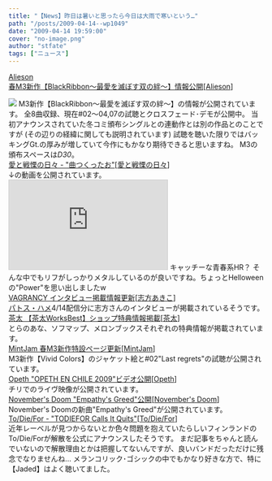 ```yaml
---
title: "【News】昨日は暑いと思ったら今日は大雨で寒いという…"
path: "/posts/2009-04-14--wp1049"
date: "2009-04-14 19:59:00"
cover: "no-image.png"
author: "stfate"
tags: ["ニュース"]
---
```


<style type="text/css">
<!--
p {white-space: pre-wrap};
-->
</style>

<a class="topics" href="http://www.alieson.net/html/" target="_blank">Alieson 春M3新作【BlackRibbon～最愛を滅ぼす双の絆～】情報公開</a><span class="junre">[<a href="http://www.alieson.net/html/" target="_blank">Alieson</a>]</span>
<div class="news"><a href="http://www.alieson.net/html/" target="_blank"><img src="http://www.alieson.net/html/b_r/img/banner01.jpg"></a>
M3新作【BlackRibbon～最愛を滅ぼす双の絆～】の情報が公開されています。
全8曲収録、現在#02～04,07の試聴とクロスフェード･デモが公開中。
当初アナウンスされていた冬コミ頒布シングルとの連動作とは別の作品とのことですが
(その辺りの経緯に関しても説明されています)
試聴を聴いた限りではバッキングGt.の厚みが増していて今作にもかなり期待できると思いますね。
M3の頒布スペースは<em>D30</em>。</div>
<a class="topics" href="http://cobhc.blog40.fc2.com/" target="_blank">愛と戦慄の日々 - "曲つくったお"</a><span class="junre">[<a href="http://cobhc.blog40.fc2.com/" target="_blank">愛と戦慄の日々</a>]</span>
<div class="news">↓の動画を公開されています。
<iframe width="312" height="176" src="http://ext.nicovideo.jp/thumb/sm6750109" scrolling="no" style="border:solid 1px #CCC;" frameborder="0"><a href="http://www.nicovideo.jp/watch/sm6750109">【ニコニコ動画】【初音ミク】祝福の風【オリジナル】</a></iframe>
キャッチーな青春系HR？
そんな中でもリフがしっかりメタルしているのが良いですね。ちょっとHelloweenの"Power"を思い出しましたw</div>
<a class="topics" href="http://www.vagrancy.jp/" target="_blank">VAGRANCY インタビュー掲載情報更新</a><span class="junre">[<a href="http://www.vagrancy.jp/" target="_blank">志方あきこ</a>]</span>
<div class="news"><a href="http://www.voltagenation.com/mailmag.html" target="_blank">パトス・ハメ</a>4/14配信分に志方さんのインタビューが掲載されているそうです。</div>
<a class="topics" href="http://www.team-e.co.jp/sp/chataworksbest/" target="_blank">茶太 【茶太WorksBest】ショップ特典情報掲載</a><span class="junre">[<a href="http://chata.moo.jp/" target="_blank">茶太</a>]</span>
<div class="news">とらのあな、ソフマップ、メロンブックスそれぞれの特典情報が掲載されています。</div>
<a class="topics" href="http://www.mintjam.net/mj/index.html" target="_blank">MintJam 春M3新作特設ページ更新</a><span class="junre">[<a href="http://www.mintjam.net/mj/index.html" target="_blank">MintJam</a>]</span>
<div class="news">M3新作【Vivid Colors】のジャケット絵と#02"Last regrets"の試聴が公開されています。</div>
<a class="topics" href="http://www.opeth.com/index.php/news/show/id/139" target="_blank">Opeth "OPETH EN CHILE 2009"ビデオ公開</a><span class="junre">[<a href="http://www.opeth.com/" target="_blank">Opeth</a>]</span>
<div class="news">チリでのライヴ映像が公開されています。</div>
<a class="topics" href="http://musica.mustdie.ru/en/musicians/samples/" target="_blank">November's Doom "Empathy's Greed"公開</a><span class="junre">[<a href="http://www.novembersdoom.com/" target="_blank">November's Doom</a>]</span>
<div class="news">November's Doomの新曲"Empathy's Greed"が公開されています。</div>
<a class="topics" href="http://www.metalfromfinland.com/news/2009-04-14_09:07/todiefor_calls_it_quits" target="_blank">To/Die/For - "TODIEFOR Calls It Quits"</a><span class="junre">[<a href="" target="_blank">To/Die/For</a>]</span>
<div class="news">近年レーベルが見つからないとか色々問題を抱えていたらしいフィンランドのTo/Die/Forが解散を公式にアナウンスしたそうです。
まだ記事をちゃんと読んでいないので解散理由とかは把握してないんですが、良いバンドだっただけに残念でなりませんね…
メランコリック･ゴシックの中でもかなり好きな方で、特に【Jaded】はよく聴いてました。</div>
